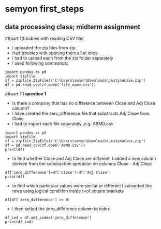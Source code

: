 # semyon first_steps
## data processing class; midterm assignment 

##part 1(troubles with reading CSV file) 

- I uploaded the zip files from zip 
- Had troubles with opening them all at once 
- I had to upload each from the zip folder separately
- I used following commands: 
```
import pandas as pd
import zipfile
zf = zipfile.ZipFile(r'C:\Users\smnsr\Downloads\justynaCase.zip')
df = pd.read_csv(zf.open('file_name.csv'))
```
##part 1.1
**question 1**

- Is there a company that has no difference between Close and Adj Close column?
- I have created the zero_difference file that substracts Adj Close from Close 
- I had to import each file separately ,e.g. ABMD.csv
```
import pandas as pd
import zipfile
zf = zipfile.ZipFile(r'C:\Users\smnsr\Downloads\justynaCase.zip')
df = pd.read_csv(zf.open('ABMD.csv'))
print(df)
```
- to find whether Close and Adj Close are different, I added a new column derived from the substraction operation on columns Close - Adj Close
```
df['zero_difference']=df['Close']-df['Adj Close']
print(df)
```
- to find which particular values were similar or different I subsetted the rows using logical condition inside t=of square brackets 
```
df[df['zero_difference'] == 0]
```
- I then setted the zero_difference column to index 
```
df_ind = df.set_index('zero_difference')
print(df_ind)
```
